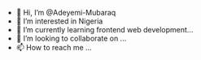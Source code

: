 - 👋 Hi, I’m @Adeyemi-Mubaraq
- 👀 I’m interested in Nigeria
- 🌱 I’m currently learning frontend web development...
- 💞️ I’m looking to collaborate on ...
- 📫 How to reach me ...

<!---
Adeyemi-Mubaraq/Adeyemi-Mubaraq is a ✨ special ✨ repository because its `README.md` (this file) appears on your GitHub profile.
You can click the Preview link to take a look at your changes.
--->
